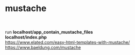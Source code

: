 # mustache<br><br>
run **localhost/app_contain_mustache_files**<br>
**localhost/index.php** <br>
https://www.elated.com/easy-html-templates-with-mustache/ <br>
https://www.baeldung.com/mustache <br>
